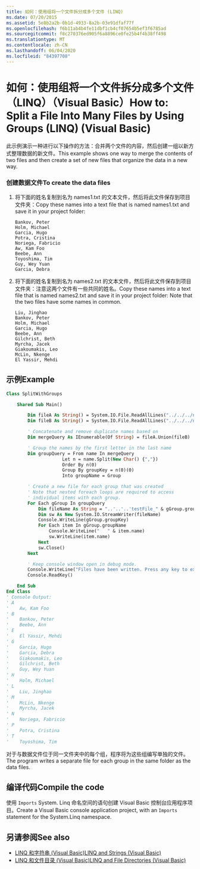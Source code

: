 ```yaml
---
title: 如何：使用组将一个文件拆分成多个文件 (LINQ)
ms.date: 07/20/2015
ms.assetid: 5e8b2a2b-0b1d-4933-8a2b-03e91dfaf77f
ms.openlocfilehash: f6b11ab4b4fe11dbf1cb4cf07654b5ef3f6785ad
ms.sourcegitcommit: f8c270376ed905f6a8896ce0fe25b4f4b38ff498
ms.translationtype: MT
ms.contentlocale: zh-CN
ms.lasthandoff: 06/04/2020
ms.locfileid: "84397708"
---
```

# <a name="how-to-split-a-file-into-many-files-by-using-groups-linq-visual-basic"></a><span data-ttu-id="6189c-102">如何：使用组将一个文件拆分成多个文件（LINQ）（Visual Basic）</span><span class="sxs-lookup"><span data-stu-id="6189c-102">How to: Split a File Into Many Files by Using Groups (LINQ) (Visual Basic)</span></span>

<span data-ttu-id="6189c-103">此示例演示一种进行以下操作的方法：合并两个文件的内容，然后创建一组以新方式整理数据的新文件。</span><span class="sxs-lookup"><span data-stu-id="6189c-103">This example shows one way to merge the contents of two files and then create a set of new files that organize the data in a new way.</span></span>

### <a name="to-create-the-data-files"></a><span data-ttu-id="6189c-104">创建数据文件</span><span class="sxs-lookup"><span data-stu-id="6189c-104">To create the data files</span></span>

1. <span data-ttu-id="6189c-105">将下面的姓名复制到名为 names1.txt 的文本文件，然后将此文件保存到项目文件夹：</span><span class="sxs-lookup"><span data-stu-id="6189c-105">Copy these names into a text file that is named names1.txt and save it in your project folder:</span></span>

    ```text
    Bankov, Peter
    Holm, Michael
    Garcia, Hugo
    Potra, Cristina
    Noriega, Fabricio
    Aw, Kam Foo
    Beebe, Ann
    Toyoshima, Tim
    Guy, Wey Yuan
    Garcia, Debra
    ```

2. <span data-ttu-id="6189c-106">将下面的姓名复制到名为 names2.txt 的文本文件，然后将此文件保存到项目文件夹：注意这两个文件有一些共同的姓名。</span><span class="sxs-lookup"><span data-stu-id="6189c-106">Copy these names into a text file that is named names2.txt and save it in your project folder: Note that the two files have some names in common.</span></span>

    ```text
    Liu, Jinghao
    Bankov, Peter
    Holm, Michael
    Garcia, Hugo
    Beebe, Ann
    Gilchrist, Beth
    Myrcha, Jacek
    Giakoumakis, Leo
    McLin, Nkenge
    El Yassir, Mehdi
    ```

## <a name="example"></a><span data-ttu-id="6189c-107">示例</span><span class="sxs-lookup"><span data-stu-id="6189c-107">Example</span></span>

```vb
Class SplitWithGroups

    Shared Sub Main()

        Dim fileA As String() = System.IO.File.ReadAllLines("../../../names1.txt")
        Dim fileB As String() = System.IO.File.ReadAllLines("../../../names2.txt")

        ' Concatenate and remove duplicate names based on
        Dim mergeQuery As IEnumerable(Of String) = fileA.Union(fileB)

        ' Group the names by the first letter in the last name
        Dim groupQuery = From name In mergeQuery
                     Let n = name.Split(New Char() {","})
                     Order By n(0)
                     Group By groupKey = n(0)(0)
                     Into groupName = Group

        ' Create a new file for each group that was created
        ' Note that nested foreach loops are required to access
        ' individual items with each group.
        For Each gGroup In groupQuery
            Dim fileName As String = "..'..'..'testFile_" & gGroup.groupKey & ".txt"
            Dim sw As New System.IO.StreamWriter(fileName)
            Console.WriteLine(gGroup.groupKey)
            For Each item In gGroup.groupName
                Console.WriteLine("   " & item.name)
                sw.WriteLine(item.name)
            Next
            sw.Close()
        Next

        ' Keep console window open in debug mode.
        Console.WriteLine("Files have been written. Press any key to exit.")
        Console.ReadKey()

    End Sub
End Class
' Console Output:
' A
'    Aw, Kam Foo
' B
'    Bankov, Peter
'    Beebe, Ann
' E
'    El Yassir, Mehdi
' G
'    Garcia, Hugo
'    Garcia, Debra
'    Giakoumakis, Leo
'    Gilchrist, Beth
'    Guy, Wey Yuan
' H
'    Holm, Michael
' L
'    Liu, Jinghao
' M
'    McLin, Nkenge
'    Myrcha, Jacek
' N
'    Noriega, Fabricio
' P
'    Potra, Cristina
' T
'    Toyoshima, Tim
```

<span data-ttu-id="6189c-108">对于与数据文件位于同一文件夹中的每个组，程序将为这些组编写单独的文件。</span><span class="sxs-lookup"><span data-stu-id="6189c-108">The program writes a separate file for each group in the same folder as the data files.</span></span>

## <a name="compile-the-code"></a><span data-ttu-id="6189c-109">编译代码</span><span class="sxs-lookup"><span data-stu-id="6189c-109">Compile the code</span></span>

<span data-ttu-id="6189c-110">使用 `Imports` System. Linq 命名空间的语句创建 Visual Basic 控制台应用程序项目。</span><span class="sxs-lookup"><span data-stu-id="6189c-110">Create a Visual Basic console application project, with an `Imports` statement for the System.Linq namespace.</span></span>

## <a name="see-also"></a><span data-ttu-id="6189c-111">另请参阅</span><span class="sxs-lookup"><span data-stu-id="6189c-111">See also</span></span>

- [<span data-ttu-id="6189c-112">LINQ 和字符串 (Visual Basic)</span><span class="sxs-lookup"><span data-stu-id="6189c-112">LINQ and Strings (Visual Basic)</span></span>](linq-and-strings.md)
- [<span data-ttu-id="6189c-113">LINQ 和文件目录 (Visual Basic)</span><span class="sxs-lookup"><span data-stu-id="6189c-113">LINQ and File Directories (Visual Basic)</span></span>](linq-and-file-directories.md)

